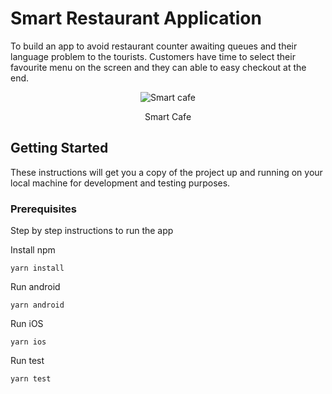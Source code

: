 # Smart Restaurant Application


To build an app to avoid restaurant counter awaiting queues and their language problem to the tourists. Customers have time to select their favourite menu on the screen and they can able to easy checkout at the end.

<p align="center"><img src='https://www.freeiconspng.com/uploads/chain-eating-fast-food-restaurant-icon--26.png' alt='Smart cafe'/></p>
<p align="center">Smart Cafe</p>

## Getting Started

These instructions will get you a copy of the project up and running on your local machine for development and testing purposes.

### Prerequisites

Step by step instructions to run the app

Install npm 

```yarn install```

Run android

```yarn android```

Run iOS

```yarn ios```

Run test

```yarn test```


